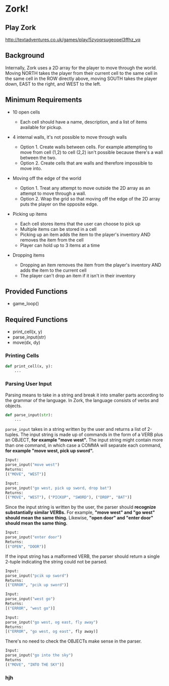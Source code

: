 # Zork!

## Play Zork
http://textadventures.co.uk/games/play/5zyoqrsugeopel3ffhz_vq

## Background
Internally, Zork uses a 2D array for the player to move through the world. Moving NORTH takes the player from their current cell to the same cell in the same cell in the ROW directly above, moving SOUTH takes the player down, EAST to the right, and WEST to the left.

## Minimum Requirements
 - 10 open cells
    - Each cell should have a name, description, and a list of items available for pickup.
 
 - 4 internal walls, it's not possible to move through walls
    - Option 1. Create walls between cells. For example attempting to move from cell (1,2) to cell (2,2) isn't possible because there's a wall between the two.
    - Option 2. Create cells that are walls and therefore impossible to move into.
  
 - Moving off the edge of the world
    - Option 1. Treat any attempt to move outside the 2D array as an attempt to move through a wall.
    - Option 2. Wrap the grid so that moving off the edge of the 2D array puts the player on the opposite edge.

 - Picking up items
    - Each cell stores items that the user can choose to pick up
    - Multiple items can be stored in a cell
    - Picking up an item adds the item to the player's inventory AND removes the item from the cell
    - Player can hold up to 3 items at a time

 - Dropping items
    - Dropping an item removes the item from the player's inventory AND adds the item to the current cell
    - The player can't drop an item if it isn't in their inventory

## Provided Functions
 - game_loop()

## Required Functions
 - print_cell(x, y)
 - parse_input(str)
 - move(dx, dy)

### Printing Cells

```python
def print_cell(x, y):
    ...
```

### Parsing User Input

Parsing means to take in a string and break it into smaller parts according to the grammar of the language. In Zork, the language consists of verbs and objects.

```python
def parse_input(str):
    ...
```

`parse_input` takes in a string written by the user and returns a list of 2-tuples. The input string is made up of commands in the form of a VERB plus an OBJECT, **for example "move west".** The input string might contain more than one command, in which case a COMMA will separate each command, **for example "move west, pick up sword".**

```python
Input:
parse_input("move west")
Returns:
[("MOVE", "WEST")]
```

```python
Input:
parse_input("go west, pick up sword, drop bat")
Returns:
[("MOVE", "WEST"), ("PICKUP", "SWORD"), ("DROP", "BAT")]
```

Since the input string is written by the user, the parser should __**recognize substantially similar VERBs.**__ For example, **"move west" and "go west" should mean the same thing.** Likewise, **"open door" and "enter door" should mean the same thing.**

```python
Input:
parse_input("enter door")
Returns:
[("OPEN", "DOOR")]
```

If the input string has a malformed VERB, the parser should return a single 2-tuple indicating the string could not be parsed.

```python
Input:
parse_input("pcik up sword")
Returns:
[("ERROR", "pcik up sword")]
```

```python
Input:
parse_input("west go") 
Returns:
[("ERROR", "west go")]
```

```python
Input:
parse_input("go west, og east, fly away")
Returns:
[("ERROR", "go west, og east", fly away)]
```

There's no need to check the OBJECTs make sense in the parser.

```python
Input:
parse_input("go into the sky")
Returns
[("MOVE", "INTO THE SKY")]
```

### hjh


###
